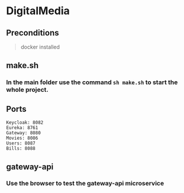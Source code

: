 # DigitalMedia

## Preconditions

> docker installed

## make.sh

### In the main folder use the command `sh make.sh` to start the whole project.

## Ports

```
Keycloak: 8082
Eureka: 8761
Gateway: 8080
Movies: 8086
Users: 8087
Bills: 8088
```

## gateway-api

### Use the browser to test the gateway-api microservice
